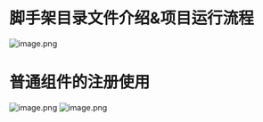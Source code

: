 # 脚手架目录文件介绍&项目运行流程
![image.png](https://cdn.nlark.com/yuque/0/2023/png/33778458/1691423910506-5a0f213c-2179-4b85-97ba-6701850bb5d6.png#averageHue=%233e3e3e&clientId=u3b29a21a-f6a9-4&from=paste&height=573&id=u5a9cf5a5&originHeight=731&originWidth=1521&originalType=binary&ratio=1.274999976158142&rotation=0&showTitle=false&size=461397&status=done&style=none&taskId=uc5d15518-c93e-43c5-8843-2709d9e6079&title=&width=1192.941198777988)
# 普通组件的注册使用
![image.png](https://cdn.nlark.com/yuque/0/2023/png/33778458/1691475098509-c9433e42-38f2-46c5-9abe-51f29d823149.png#averageHue=%23a5a4a4&clientId=u5e9d709d-ac96-4&from=paste&height=552&id=u529a39ce&originHeight=704&originWidth=1750&originalType=binary&ratio=1.274999976158142&rotation=0&showTitle=false&size=540437&status=done&style=none&taskId=ua616170b-0b54-40c9-a420-477dd1ccc22&title=&width=1372.549045273819)
![image.png](https://cdn.nlark.com/yuque/0/2023/png/33778458/1691476010817-ac6aa562-5b93-472c-8401-8c176cef85af.png#averageHue=%23f4f2f2&clientId=u5e9d709d-ac96-4&from=paste&height=628&id=udb3a6d35&originHeight=801&originWidth=1189&originalType=binary&ratio=1.274999976158142&rotation=0&showTitle=false&size=299051&status=done&style=none&taskId=u479d8685-1de4-439d-a4d4-5ef1c0489ed&title=&width=932.5490370460406)
